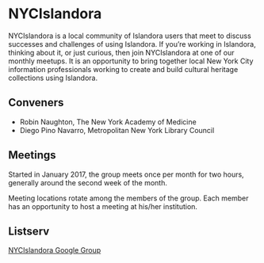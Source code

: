 # NYCIslandora
NYCIslandora is a local community of Islandora users that meet to discuss successes and challenges of using Islandora. If you’re working in Islandora, thinking about it, or just curious, then join NYCIslandora at one of our monthly meetups.  It is an opportunity to bring together local New York City information professionals working to create and build cultural heritage collections using Islandora.

## Conveners
* Robin Naughton, The New York Academy of Medicine
* Diego Pino Navarro, Metropolitan New York Library Council


## Meetings
Started in January 2017, the group meets once per month for two hours, generally around the second week of the month. 

Meeting locations rotate among the members of the group.  Each member has an opportunity to host a meeting at his/her institution.

## Listserv
[NYCIslandora Google Group](https://groups.google.com/forum/#!forum/nycislandora)
